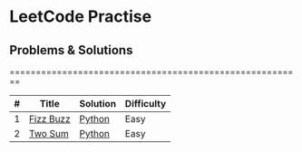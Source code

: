 LeetCode Practise 
========================================================

## Problems & Solutions
========================================================

| # | Title | Solution | Difficulty |
|---| ----- | -------- | ---------- |
|1|[Fizz Buzz ](https://leetcode.com/problems/fizz-buzz/) | [Python](./TopSWE/FizzBuzz/Fizzbuzz.py)|Easy|
|2|[Two Sum ](https://leetcode.com/problems/two-sum/) | [Python](./TopSWE/Two%20Sum/TwoSum.py)|Easy|